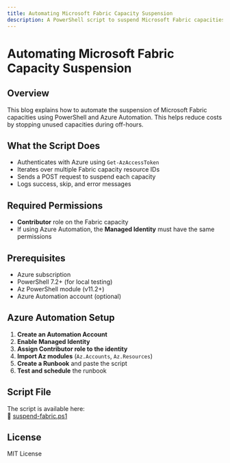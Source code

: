 ```yaml
---
title: Automating Microsoft Fabric Capacity Suspension
description: A PowerShell script to suspend Microsoft Fabric capacities using Azure Automation
---
```


# Automating Microsoft Fabric Capacity Suspension

## Overview

This blog explains how to automate the suspension of Microsoft Fabric capacities using PowerShell and Azure Automation. This helps reduce costs by stopping unused capacities during off-hours.

## What the Script Does

- Authenticates with Azure using `Get-AzAccessToken`
- Iterates over multiple Fabric capacity resource IDs
- Sends a POST request to suspend each capacity
- Logs success, skip, and error messages

## Required Permissions

- **Contributor** role on the Fabric capacity
- If using Azure Automation, the **Managed Identity** must have the same permissions

## Prerequisites

- Azure subscription
- PowerShell 7.2+ (for local testing)
- Az PowerShell module (v11.2+)
- Azure Automation account (optional)

## Azure Automation Setup

1. **Create an Automation Account**
2. **Enable Managed Identity**
3. **Assign Contributor role to the identity**
4. **Import Az modules** (`Az.Accounts`, `Az.Resources`)
5. **Create a Runbook** and paste the script
6. **Test and schedule** the runbook

## Script File

The script is available here:  
📁 [suspend-fabric.ps1](/suspend-fabric.ps1)

## License

MIT License